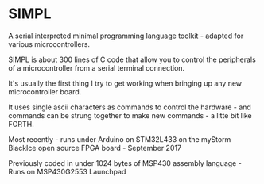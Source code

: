 # SIMPL
A serial interpreted minimal programming language toolkit - adapted for various microcontrollers.

SIMPL is about 300 lines of C code that allow you to control the peripherals of a microcontroller from a serial terminal connection.

It's usually the first thing I try to get working when bringing up any new microcontroller board.

It uses single ascii characters as commands to control the hardware - and commands can be strung together to make new commands - a litte bit like FORTH.

Most recently - runs under Arduino on STM32L433 on the myStorm BlackIce open source FPGA board  - September 2017

Previously coded in under 1024 bytes of MSP430 assembly language - Runs on MSP430G2553 Launchpad
